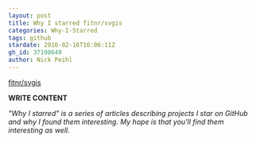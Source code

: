 ```yaml
---
layout: post
title: Why I starred fitnr/svgis
categories: Why-I-Starred
tags: github
stardate: 2016-02-16T16:06:11Z
gh_id: 37198649
author: Nick Peihl
---
```


[fitnr/svgis](star.repo.html_url)

**WRITE CONTENT**

*"Why I starred" is a series of articles describing projects I star on GitHub and why I found them interesting. My hope is that you'll find them interesting as well.*

